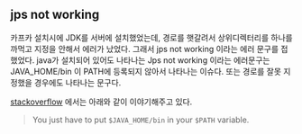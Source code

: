## jps not working

카프카 설치시에 JDK를 서버에 설치했었는데, 경로를 햇갈려서 상위디렉터리를 하나를 까먹고 지정을 안해서 에러가 났었다. 그래서 jps not working 이라는 에러 문구를 접했었다. java가 설치되어 있어도 나타나는 Jps not working 이라는 에러문구는 JAVA_HOME/bin 이 PATH에 등록되지 않아서 나타나는 이슈다. 또는 경로를 잘못 지정했을 경우에도 나타나는 문구다.<br>

[stackoverflow](https://stackoverflow.com/questions/11286669/jps-not-working) 에서는 아래와 같이 이야기해주고 있다.

>  You just have to put `$JAVA_HOME/bin` in your `$PATH` variable.

